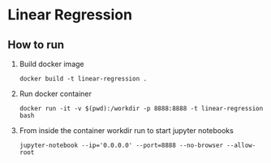 # Linear Regression
  
## How to run
1. Build docker image
   
   `docker build -t linear-regression .`
2.  Run docker container

    `docker run -it -v $(pwd):/workdir -p 8888:8888 -t linear-regression bash`
3.  From inside the container workdir run to start jupyter notebooks

    `jupyter-notebook --ip='0.0.0.0' --port=8888 --no-browser --allow-root`
